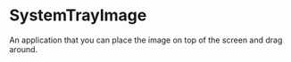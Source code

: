 # SystemTrayImage

An application that you can place the image on top of the screen and drag around.
